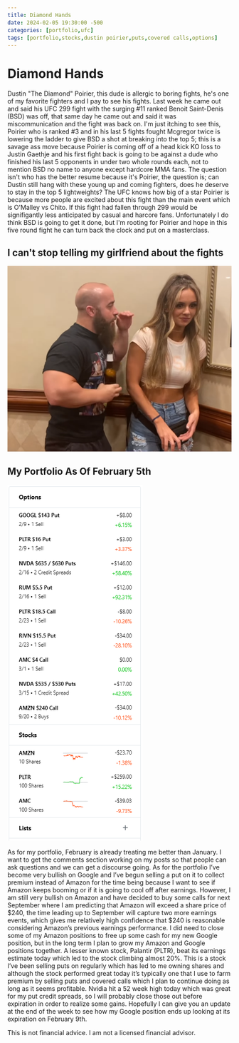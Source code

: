 ```yaml
---
title: Diamond Hands
date: 2024-02-05 19:30:00 -500
categories: [portfolio,ufc]
tags: [portfolio,stocks,dustin poirier,puts,covered calls,options]
---
```


# Diamond Hands

Dustin "The Diamond" Poirier, this dude is allergic to boring fights, he's one of my favorite fighters and I pay to see his fights. Last week he came out and said his UFC 299 fight with the surging #11 ranked Benoit Saint-Denis (BSD) was off, that same day he came out and said it was miscommunication and the fight was back on. I'm just itching to see this, Poirier who is ranked #3 and in his last 5 fights fought Mcgregor twice is lowering the ladder to give BSD a shot at breaking into the top 5; this is a savage ass move because Poirier is coming off of a head kick KO loss to Justin Gaethje and his first fight back is going to be against a dude who finished his last 5 opponents in under two whole rounds each, not to mention BSD no name to anyone except hardcore MMA fans. The question isn't who has the better resume because it's Poirier, the question is; can Dustin still hang with these young up and coming fighters, does he deserve to stay in the top 5 lightweights? The UFC knows how big of a star Poirier is because more people are excited about this fight than the main event which is O'Malley vs Chito. If this fight had fallen through 299 would be signifigantly less anticipated by casual and harcore fans. Unfortunately I do think BSD is going to get it done, but I'm rooting for Poirier and hope in this five round fight he can turn back the clock and put on a masterclass.

## I can't stop telling my girlfriend about the fights
![img-description](/assets/mmameme.png)

## My Portfolio As Of February 5th
![img-description](/assets/Positions0205.png)

As for my portfolio, February is already treating me better than January. I want to get the comments section working on my posts so that people can ask questions and we can get a discourse going. As for the portfolio I’ve become very bullish on Google and I’ve begun selling a put on it to collect premium instead of Amazon for the time being because I want to see if Amazon keeps booming or if it is going to cool off after earnings. However, I am still very bullish on Amazon and have decided to buy some calls for next September where I am predicting that Amazon will exceed a share price of $240, the time leading up to September will capture two more earnings events, which gives me relatively high confidence that $240 is reasonable considering Amazon’s previous earnings performance. I did need to close some of my Amazon positions to free up some cash for my new Google position, but in the long term I plan to grow my Amazon and Google positions together. A lesser known stock, Palantir (PLTR), beat its earnings estimate today which led to the stock climbing almost 20%. This is a stock I’ve been selling puts on regularly which has led to me owning shares and although the stock performed great today it’s typically one that I use to farm premium by selling puts and covered calls which I plan to continue doing as long as it seems profitable. Nvidia hit a 52 week high today which was great for my put credit spreads, so I will probably close those out before expiration in order to realize some gains. Hopefully I can give you an update at the end of the week to see how my Google position ends up looking at its expiration on February 9th.


This is not financial advice. I am not a licensed financial advisor.



